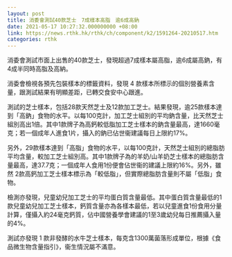 ```yaml
---
layout: post
title: 消委會測試40款芝士　7成樣本高脂　逾6成高鈉
date: 2021-05-17 10:27:32.000000000 +08:00
link: https://news.rthk.hk/rthk/ch/component/k2/1591264-20210517.htm
categories: rthk
---
```


消委會測試市面上出售的40款芝士，發現超過7成樣本屬高脂，逾6成屬高鈉，有4成半同時高脂及高納。

消委會檢視各預先包裝樣本的標籤資料，發現 4 款樣本所標示的個別營養素含量，跟測試結果有明顯差距，已轉交食安中心跟進。

測試的芝士樣本，包括28款天然芝士及12款加工芝士。結果發現，逾25款樣本達到「高鈉」食物的水平。以每100克計，加工芝士組別的平均鈉含量，比天然芝士組別高出1倍。其中1款牌子為高鈣較低脂加工芝士樣本的鈉含量最高，達1660毫克；若一個成年人進食1片，攝入的鈉已佔世衞建議每日上限約17%。

另外，29款樣本達到「高脂」食物的水平，以每100克計，天然芝士組別的總脂肪平均含量，較加工芝士組別高。其中1款牌子為的羊奶/山羊奶芝士樣本的總脂肪含量最高，達37.7克；一個成年人食用1份便會佔世衞的建議上限約16%。另外，雖然 2款高鈣加工芝士樣本標示為「較低脂」，但實際總脂肪含量則不屬「低脂」食物。

檢測亦發現，兒童幼兒加工芝士的平均蛋白質含量最低。其中蛋白質含量最低的1款兒童幼兒加工芝士樣本，鈣質含量亦為各樣本最低，若以兒童進食1份食用分量計算，僅攝入約24毫克鈣質，佔中國營養學會建議的1至3歲幼兒每日推薦攝入量的4%。

測試亦發現 1 款非發酵的水牛芝士樣本，每克含1300萬菌落形成單位，根據《食品微生物含量指引》，衞生情況屬不滿意。

